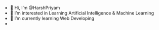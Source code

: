 - 👋 Hi, I’m @HarshPriyam
- 👀 I’m interested in Learning Artificial Intelligence & Machine Learning
- 🌱 I’m currently learning Web Developing
-  

<!---
HarshPriyam/HarshPriyam is a ✨ special ✨ repository because its `README.md` (this file) appears on your GitHub profile.
You can click the Preview link to take a look at your changes.
--->
